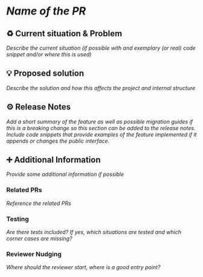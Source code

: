 <!--
                  
This source file is part of the Apodini Example open source project

SPDX-FileCopyrightText: 2018-2021 Paul Schmiedmayer and project authors (see CONTRIBUTORS.md) <paul.schmiedmayer@tum.de>

SPDX-License-Identifier: MIT
             
-->

# *Name of the PR*

## :recycle: Current situation & Problem
*Describe the current situation (if possible with and exemplary (or real) code snippet and/or where this is used)*

## :bulb: Proposed solution
*Describe the solution and how this affects the project and internal structure*

## :gear: Release Notes 
*Add a short summary of the feature as well as possible migration guides if this is a breaking change so this section can be added to the release notes.*
*Include code snippets that provide examples of the feature implemented if it appends or changes the public interface.*

## :heavy_plus_sign: Additional Information
*Provide some additional information if possible*

### Related PRs
*Reference the related PRs*

### Testing
*Are there tests included? If yes, which situations are tested and which corner cases are missing?*

### Reviewer Nudging
*Where should the reviewer start, where is a good entry point?*
